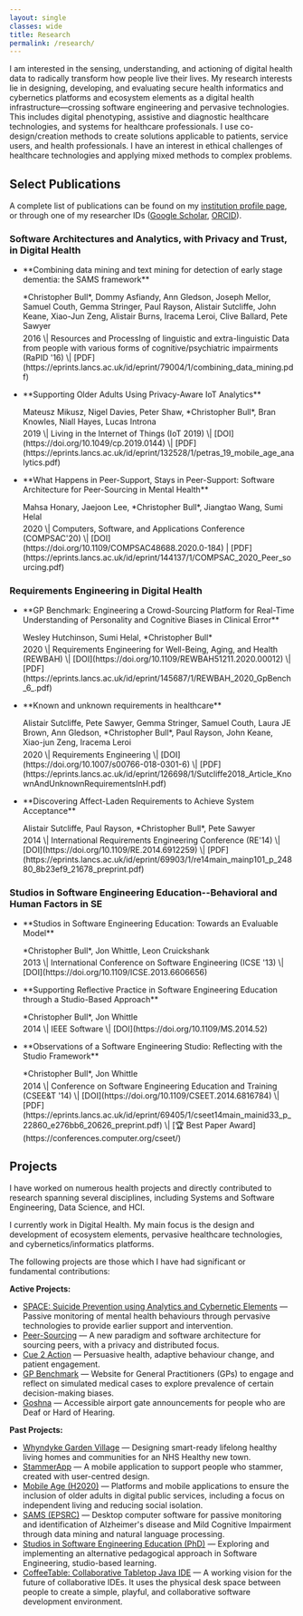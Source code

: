 ```yaml
---
layout: single
classes: wide
title: Research
permalink: /research/
---
```


<!-- markdownlint-disable MD033 -->

I am interested in the sensing, understanding, and actioning of digital health data to radically transform how people live their lives. My research interests lie in designing, developing, and evaluating secure health informatics and cybernetics platforms and ecosystem elements as a digital health infrastructure&mdash;crossing software engineering and pervasive technologies. This includes digital phenotyping, assistive and diagnostic healthcare technologies, and systems for healthcare professionals. I use co-design/creation methods to create solutions applicable to patients, service users, and health professionals. I have an interest in ethical challenges of healthcare technologies and applying mixed methods to complex problems.

## <i class="fas fa-scroll fa-fw headingIcon" aria-hidden="true"></i>Select Publications

A complete list of publications can be found on my [institution profile page](/profile/), or through one of my researcher IDs ([Google Scholar](https://scholar.google.co.uk/citations?user=2c1JyAkAAAAJ&hl=en), [ORCID](https://orcid.org/0000-0002-9811-4190)).

### Software Architectures and Analytics, with Privacy and Trust, in Digital Health

- <p markdown="1" style="margin-bottom:.3em;">**Combining data mining and text mining for detection of early stage dementia: the SAMS framework**</p><p markdown="1" style="margin-bottom:.3em;">*Christopher Bull*, Dommy Asfiandy, Ann Gledson, Joseph Mellor, Samuel Couth, Gemma Stringer, Paul Rayson, Alistair Sutcliffe, John Keane, Xiao-Jun Zeng, Alistair Burns, Iracema Leroi, Clive Ballard, Pete Sawyer</p>2016 \| Resources and ProcessIng of linguistic and extra-linguistic Data from people with various forms of cognitive/psychiatric impairments (RaPID '16) \| [PDF](https://eprints.lancs.ac.uk/id/eprint/79004/1/combining_data_mining.pdf)
- <p markdown="1" style="margin-bottom:.3em;">**Supporting Older Adults Using Privacy-Aware IoT Analytics**</p><p markdown="1" style="margin-bottom:.3em;">Mateusz Mikusz, Nigel Davies, Peter Shaw, *Christopher Bull*, Bran Knowles, Niall Hayes, Lucas Introna</p>2019 \| Living in the Internet of Things (IoT 2019) \| [DOI](https://doi.org/10.1049/cp.2019.0144) \| [PDF](https://eprints.lancs.ac.uk/id/eprint/132528/1/petras_19_mobile_age_analytics.pdf)
- <p markdown="1" style="margin-bottom:.3em;">**What Happens in Peer-Support, Stays in Peer-Support: Software Architecture for Peer-Sourcing in Mental Health**</p><p markdown="1" style="margin-bottom:.3em;">Mahsa Honary, Jaejoon Lee, *Christopher Bull*, Jiangtao Wang, Sumi Helal</p>2020 \| Computers, Software, and Applications Conference (COMPSAC'20) \| [DOI](https://doi.org/10.1109/COMPSAC48688.2020.0-184) | [PDF](https://eprints.lancs.ac.uk/id/eprint/144137/1/COMPSAC_2020_Peer_sourcing.pdf)

### Requirements Engineering in Digital Health

- <p markdown="1" style="margin-bottom:.3em;">**GP Benchmark: Engineering a Crowd-Sourcing Platform for Real-Time Understanding of Personality and Cognitive Biases in Clinical Error**</p><p markdown="1" style="margin-bottom:.3em;">Wesley Hutchinson, Sumi Helal, *Christopher Bull*</p>2020 \| Requirements Engineering for Well-Being, Aging, and Health (REWBAH) \| [DOI](https://doi.org/10.1109/REWBAH51211.2020.00012) \| [PDF](https://eprints.lancs.ac.uk/id/eprint/145687/1/REWBAH_2020_GpBench_6_.pdf)
- <p markdown="1" style="margin-bottom:.3em;">**Known and unknown requirements in healthcare**</p><p markdown="1" style="margin-bottom:.3em;">Alistair Sutcliffe, Pete Sawyer, Gemma Stringer, Samuel Couth, Laura JE Brown, Ann Gledson, *Christopher Bull*, Paul Rayson, John Keane, Xiao-jun Zeng, Iracema Leroi</p>2020 \| Requirements Engineering \| [DOI](https://doi.org/10.1007/s00766-018-0301-6) \| [PDF](https://eprints.lancs.ac.uk/id/eprint/126698/1/Sutcliffe2018_Article_KnownAndUnknownRequirementsInH.pdf)
- <p markdown="1" style="margin-bottom:.3em;">**Discovering Affect-Laden Requirements to Achieve System Acceptance**</p><p markdown="1" style="margin-bottom:.3em;">Alistair Sutcliffe, Paul Rayson, *Christopher Bull*, Pete Sawyer</p>2014 \| International Requirements Engineering Conference (RE'14) \| [DOI](https://doi.org/10.1109/RE.2014.6912259) \| [PDF](https://eprints.lancs.ac.uk/id/eprint/69903/1/re14main_mainp101_p_24880_8b23ef9_21678_preprint.pdf)

### Studios in Software Engineering Education--Behavioral and Human Factors in SE

- <p markdown="1" style="margin-bottom:.3em;">**Studios in Software Engineering Education: Towards an Evaluable Model**</p><p markdown="1" style="margin-bottom:.3em;">*Christopher Bull*, Jon Whittle, Leon Cruickshank</p>2013 \| International Conference on Software Engineering (ICSE '13) \| [DOI](https://doi.org/10.1109/ICSE.2013.6606656)
- <p markdown="1" style="margin-bottom:.3em;">**Supporting Reflective Practice in Software Engineering Education through a Studio-Based Approach**</p><p markdown="1" style="margin-bottom:.3em;">*Christopher Bull*, Jon Whittle</p>2014 \| IEEE Software \| [DOI](https://doi.org/10.1109/MS.2014.52)
- <p markdown="1" style="margin-bottom:.3em;">**Observations of a Software Engineering Studio: Reflecting with the Studio Framework**</p><p markdown="1" style="margin-bottom:.3em;">*Christopher Bull*, Jon Whittle</p>2014 \| Conference on Software Engineering Education and Training (CSEE&T '14) \| [DOI](https://doi.org/10.1109/CSEET.2014.6816784) \| [PDF](https://eprints.lancs.ac.uk/id/eprint/69405/1/cseet14main_mainid33_p_22860_e276bb6_20626_preprint.pdf) \| [<span aria-hidden="true">🏆</span> Best Paper Award](https://conferences.computer.org/cseet/)

## <i class="fas fa-flask fa-fw headingIcon" aria-hidden="true"></i>Projects

I have worked on numerous health projects and directly contributed to research spanning several disciplines, including Systems and Software Engineering, Data Science, and HCI.

I currently work in Digital Health. My main focus is the design and development of ecosystem elements, pervasive healthcare technologies, and cybernetics/informatics platforms.

The following projects are those which I have had significant or fundamental contributions:

__Active Projects:__

- [SPACE: Suicide Prevention using Analytics and Cybernetic Elements](/research/space/) &mdash; Passive monitoring of mental health behaviours through pervasive technologies to provide earlier support and intervention.
- [Peer-Sourcing](/research/peer-sourcing/) &mdash; A new paradigm and software architecture for sourcing peers, with a privacy and distributed focus.
- [Cue 2 Action](/research/cue-2-action/) &mdash; Persuasive health, adaptive behaviour change, and patient engagement.
- [GP Benchmark](/research/gp-benchmark/) &mdash; Website for General Practitioners (GPs) to engage and reflect on simulated medical cases to explore prevalence of certain decision-making biases.
- [Goshna](/research/goshna/) &mdash; Accessible airport gate announcements for people who are Deaf or Hard of Hearing.

__Past Projects:__

- [Whyndyke Garden Village](/research/whyndyke-garden-village/) &mdash; Designing smart-ready lifelong healthy living homes and communities for an NHS Healthy new town.
- [StammerApp](/research/stammerapp/) &mdash; A mobile application to support people who stammer, created with user-centred design.
- [Mobile Age (H2020)](/research/mobile-age/) &mdash; Platforms and mobile applications to ensure the inclusion of older adults in digital public services, including a focus on independent living and reducing social isolation.
- [SAMS (EPSRC)](/research/sams/) &mdash; Desktop computer software for passive monitoring and identification of Alzheimer's disease and Mild Cognitive Impairment through data mining and natural language processing.
- [Studios in Software Engineering Education (PhD)](/research/studio-education/) &mdash; Exploring and implementing an alternative pedagogical approach in Software Engineering, studio-based learning.
- [CoffeeTable: Collaborative Tabletop Java IDE](/research/coffee-table/) &mdash; A working vision for the future of collaborative IDEs. It uses the physical desk space between people to create a simple, playful, and collaborative software development environment.
